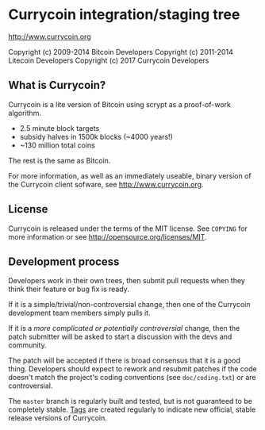 Currycoin integration/staging tree
================================

http://www.currycoin.org

Copyright (c) 2009-2014 Bitcoin Developers
Copyright (c) 2011-2014 Litecoin Developers
Copyright (c) 2017 Currycoin Developers

What is Currycoin?
----------------

Currycoin is a lite version of Bitcoin using scrypt as a proof-of-work algorithm.
 - 2.5 minute block targets
 - subsidy halves in 1500k blocks (~4000 years!)
 - ~130 million total coins

The rest is the same as Bitcoin.

For more information, as well as an immediately useable, binary version of
the Currycoin client sofware, see http://www.currycoin.org.

License
-------

Currycoin is released under the terms of the MIT license. See `COPYING` for more
information or see http://opensource.org/licenses/MIT.

Development process
-------------------

Developers work in their own trees, then submit pull requests when they think
their feature or bug fix is ready.

If it is a simple/trivial/non-controversial change, then one of the Currycoin
development team members simply pulls it.

If it is a *more complicated or potentially controversial* change, then the patch
submitter will be asked to start a discussion with the devs and community.

The patch will be accepted if there is broad consensus that it is a good thing.
Developers should expect to rework and resubmit patches if the code doesn't
match the project's coding conventions (see `doc/coding.txt`) or are
controversial.

The `master` branch is regularly built and tested, but is not guaranteed to be
completely stable. [Tags](https://github.com/currycoin-project/currycoin/tags) are created
regularly to indicate new official, stable release versions of Currycoin.



